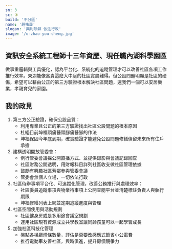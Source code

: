 ```yaml
---
sn: 3
sc: ③
build: '不分區'
name: '趙祐晟'
slogan: '興利除弊 依法行政'
image: '/o-zhao-you-sheng.jpg'
---
```

## 資訊安全系統工程師十三年資歷、現任職內湖科學園區

做事重邏輯與工具優化，認為平台化、系統化的追蹤管理才可以改善社區各項工作推行效率。東湖能像富貴這麼大中庭的社區實屬難得。但公設問題明顯是社區的硬傷，希望可以藉由公正的第三方驗證根本解決社區問題，還我們一個可以安居樂業，孝親育兒的家園。


## 我的政見
1. 第三方公正驗證，確保公設品質：
   - 利用專業且公正的第三方驗證找出社區公設問題的根本原因
   - 杜絕目前坤福頭痛醫頭腳痛醫腳的作法
   - 坤福保固今年底到期，確實驗證才能避免公設問題修繕債留未來所有住戶承擔
2. 建構透明開放管委會：
   - 例行管委會議採公開直播方式、並提供錄影與會議記錄回查
   - 社區財務公開透明，用財報科目詳列社區收支做社區管理依據
   - 鼓勵有興趣社區芳鄰參與管委會議   
   - 管委會無個人立場，一切依法行政
3. 社區待辦事項平台化、可追蹤化管理，改善公務推行與處理效率：
   - 社區委員追蹤事項與物業待事項上公開查閱平台並清楚標註負責人與執行期限
   - 坤福修繕列表上網並定期追蹤進度與管理   
4. 社區空間使用與活動規劃
   - 社區健身房或是多用途會議室規劃
   - 運用社區現有資源成立共學教室讓同齡孩童可以一起學習成長
5. 加強社區科技化管理
   - 盤點各梯廳燈條數量，評估是否要改感應式節省小公電費
   - 推行電動車友善社區，與時俱進，提升房價競爭力